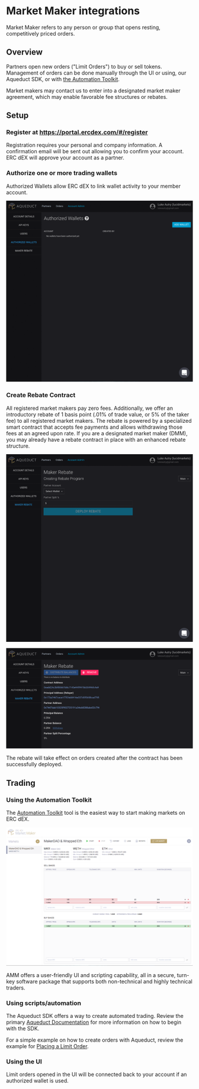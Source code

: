 # Market Maker integrations

Market Maker refers to any person or group that opens resting, competitively priced orders.

## Overview

Partners open new orders ("Limit Orders") to buy or sell tokens. Management of orders can be done manually through the UI or using, our Aqueduct SDK, or with [the Automation Toolkit](https://github.com/ERCdEX/automation-toolkit).

Market makers may contact us to enter into a designated market maker agreement, which may enable favorable fee structures or rebates.

## Setup

### Register at https://portal.ercdex.com/#/register

Registration requires your personal and company information. A confirmation email will be sent out allowing you to confirm your account. ERC dEX will approve your account as a partner.

### Authorize one or more trading wallets

Authorized Wallets allow ERC dEX to link wallet activity to your member account.

![Add Authorized Wallet](./screenshots/authorized-wallet.gif)

### Create Rebate Contract

All registered market makers pay zero fees. Additionally, we offer an introductory rebate of 1 basis point (.01% of trade value, or 5% of the taker fee) to all registered market makers. The rebate is powered by a specialized smart contract that accepts fee payments and allows withdrawing those fees at an agreed upon rate. If you are a designated market maker (DMM), you may already have a rebate contract in place with an enhanced rebate structure.

![Deploy Contract](./screenshots/deploy-rebate.gif)

![View Contract](./screenshots/view-contract.png)

The rebate will take effect on orders created after the contract has been successfully deployed.

## Trading

### Using the Automation Toolkit

The [Automation Toolkit](https://github.com/ERCdEX/automation-toolkit) tool is the easiest way to start making markets on ERC dEX. 

![Market Maker](./screenshots/market-maker.png)

AMM offers a user-friendly UI and scripting capability, all in a secure, turn-key software package that supports both non-technical and highly technical traders.

### Using scripts/automation

The Aqueduct SDK offers a way to create automated trading. Review the primary [Aqueduct Documentation](../README.MD) for more information on how to begin with the SDK.

For a simple example on how to create orders with Aqueduct, review the example for [Placing a Limit Order](https://github.com/ERCdEX/aqueduct/blob/master/src/examples/placing-limit-order.ts).

### Using the UI

Limit orders opened in the UI will be connected back to your account if an authorized wallet is used.
